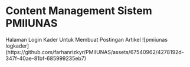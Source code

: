 <h1>Content Management Sistem PMIIUNAS</h1>
Halaman Login Kader Untuk Membuat Postingan Artikel
![pmiiunas logkader](https://github.com/farhanrizkyr/PMIIUNAS/assets/67540962/4278192d-347f-40ae-81bf-685999235eb7)
